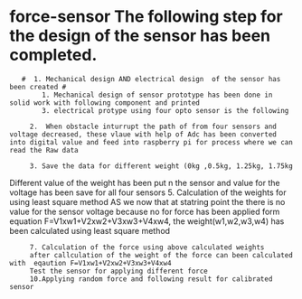 # force-sensor The following step for the design of the sensor has been completed.


       #  1. Mechanical design AND electrical design  of the sensor has been created #
            1. Mechanical design of sensor prototype has been done in solid work with following component and printed
            3. electrical protype using four opto sensor is the following

         2.  When obstacle inturrupt the path of from four sensors and voltage decreased, these vlaue with help of Adc has been converted into digital value and feed into raspberry pi for process where we can read the Raw data

         3. Save the data for different weight (0kg ,0.5kg, 1.25kg, 1.75kg
Different value of the weight has been put n the sensor and value for the voltage has been save for all four sensors
         5. Calculation of the weights for using least square method 
 AS we now that at statring point the there is no value for the sensor voltage because no for force has been applied 
 form equation F=V1xw1+V2xw2+V3xw3+V4xw4, the weight(w1,w2,w3,w4) has been calculated using least square method 
 
         7. Calculation of the force using above calculated weights
         after callculation of the weight of the force can been calculated with  eqaution F=V1xw1+V2xw2+V3xw3+V4xw4 
         Test the sensor for applying different force
         10.Applying random force and following result for calibrated sensor
          

